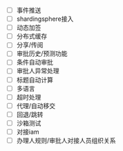 - [ ] 事件推送
- [ ] shardingsphere接入
- [ ] 动态加签
- [ ] 分布式缓存
- [ ] 分享/传阅
- [ ] 审批历史/预测功能
- [ ] 条件自动审批
- [ ] 审批人异常处理
- [ ] 标题自动计算
- [ ] 多语言
- [ ] 超时处理
- [ ] 代理/自动移交
- [ ] 回退/跳转
- [ ] 沙箱测试
- [ ] 对接iam
- [ ] 办理人规则/审批人对接人员组织关系